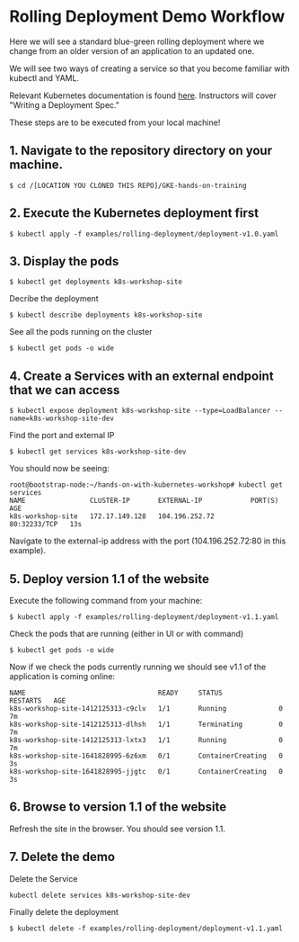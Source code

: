 # Rolling Deployment Demo Workflow

Here we will see a standard blue-green rolling deployment where we change from an older version of an application to an updated one. 

We will see two ways of creating a service so that you become familiar with kubectl and YAML. 

Relevant Kubernetes documentation is found [here](https://kubernetes.io/docs/concepts/workloads/controllers/deployment/). Instructors will cover "Writing a Deployment Spec." 

These steps are to be executed from your local machine!

## 1. Navigate to the repository directory on your machine.  

```
$ cd /[LOCATION YOU CLONED THIS REPO]/GKE-hands-on-training
```

## 2. Execute the Kubernetes deployment first

```
$ kubectl apply -f examples/rolling-deployment/deployment-v1.0.yaml
```

## 3. Display the pods

```
$ kubectl get deployments k8s-workshop-site
```
Decribe the deployment

```
$ kubectl describe deployments k8s-workshop-site
```
See all the pods running on the cluster

```
$ kubectl get pods -o wide
```

## 4. Create a Services with an external endpoint that we can access

```
$ kubectl expose deployment k8s-workshop-site --type=LoadBalancer --name=k8s-workshop-site-dev
```
Find the port and external IP

```
$ kubectl get services k8s-workshop-site-dev
```

You should now be seeing:

```
root@bootstrap-node:~/hands-on-with-kubernetes-workshop# kubectl get services
NAME                CLUSTER-IP       EXTERNAL-IP            PORT(S)        AGE
k8s-workshop-site   172.17.149.128   104.196.252.72         80:32233/TCP   13s
```

Navigate to the external-ip address with the port (104.196.252.72:80 in this example).

## 5. Deploy version 1.1 of the website

Execute the following command from your machine:

```
$ kubectl apply -f examples/rolling-deployment/deployment-v1.1.yaml
```
Check the pods that are running (either in UI or with command)

```
$ kubectl get pods -o wide
```

Now if we check the pods currently running we should see v1.1 of the application is coming online:

```
NAME                                 READY     STATUS              RESTARTS   AGE
k8s-workshop-site-1412125313-c9clv   1/1       Running             0          7m
k8s-workshop-site-1412125313-dlhsh   1/1       Terminating         0          7m
k8s-workshop-site-1412125313-lxtx3   1/1       Running             0          7m
k8s-workshop-site-1641828995-6z6xm   0/1       ContainerCreating   0          3s
k8s-workshop-site-1641828995-jjgtc   0/1       ContainerCreating   0          3s
```

## 6. Browse to version 1.1 of the website

Refresh the site in the browser. You should see version 1.1.

## 7. Delete the demo

Delete the Service

```
kubectl delete services k8s-workshop-site-dev
```

Finally delete the deployment

```
$ kubectl delete -f examples/rolling-deployment/deployment-v1.1.yaml
```
